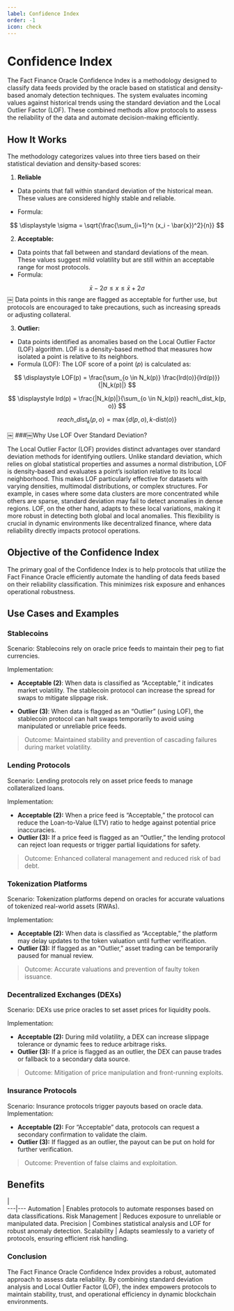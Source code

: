 ```yaml
---
label: Confidence Index
order: -1
icon: check
---
```


# Confidence Index 

The Fact Finance Oracle Confidence Index is a methodology designed to classify data feeds provided by the oracle based on statistical and density-based anomaly detection techniques. The system evaluates incoming values against historical trends using the standard deviation and the Local Outlier Factor (LOF). These combined methods allow protocols to assess the reliability of the data and automate decision-making efficiently.

## How It Works

The methodology categorizes values into three tiers based on their statistical deviation and density-based scores:
1. **Reliable**
- Data points that fall within standard deviation of the historical mean. These values are considered highly stable and reliable.

- Formula:

$$
\displaystyle \sigma = \sqrt{\frac{\sum_{i=1}^n (x_i - \bar{x})^2}{n}}
$$

2. **Acceptable:**
- Data points that fall between and standard deviations of the mean. These values suggest mild volatility but are still within an acceptable range for most protocols.
- Formula:

$$
\bar{x} - 2\sigma \leq x \leq \bar{x} + 2\sigma
$$
￼
Data points in this range are flagged as acceptable for further use, but protocols are encouraged to take precautions, such as increasing spreads or adjusting collateral.

3. **Outlier:**
- Data points identified as anomalies based on the Local Outlier Factor (LOF) algorithm. LOF is a density-based method that measures how isolated a point is relative to its neighbors.
- Formula (LOF):
The LOF score of a point $\displaystyle \left( p \right)$ is calculated as:

$$
\displaystyle LOF(p) = \frac{\sum_{o \in N_k(p)} \frac{lrd(o)}{lrd(p)}}{|N_k(p)|}
$$


$$
\displaystyle lrd(p) = \frac{|N_k(p)|}{\sum_{o \in N_k(p)} reach\_dist_k(p, o)}
$$

$$
\displaystyle reach\_dist_k(p, o) = \max\{d(p, o), k\text{-dist}(o)\}
$$

￼
###￼Why Use LOF Over Standard Deviation?

The Local Outlier Factor (LOF) provides distinct advantages over standard deviation methods for identifying outliers. Unlike standard deviation, which relies on global statistical properties and assumes a normal distribution, LOF is density-based and evaluates a point’s isolation relative to its local neighborhood. This makes LOF particularly effective for datasets with varying densities, multimodal distributions, or complex structures. For example, in cases where some data clusters are more concentrated while others are sparse, standard deviation may fail to detect anomalies in dense regions. LOF, on the other hand, adapts to these local variations, making it more robust in detecting both global and local anomalies. This flexibility is crucial in dynamic environments like decentralized finance, where data reliability directly impacts protocol operations.

## Objective of the Confidence Index

The primary goal of the Confidence Index is to help protocols that utilize the Fact Finance Oracle efficiently automate the handling of data feeds based on their reliability classification. This minimizes risk exposure and enhances operational robustness.

## Use Cases and Examples

### Stablecoins
Scenario: Stablecoins rely on oracle price feeds to maintain their peg to fiat currencies.

Implementation:

- **Acceptable (2)**: When data is classified as “Acceptable,” it indicates market volatility. The stablecoin protocol can increase the spread for swaps to mitigate slippage risk.

- **Outlier (3)**: When data is flagged as an “Outlier” (using LOF), the stablecoin protocol can halt swaps temporarily to avoid using manipulated or unreliable price feeds.

>Outcome: Maintained stability and prevention of cascading failures during market volatility.

### Lending Protocols
Scenario: Lending protocols rely on asset price feeds to manage collateralized loans.

Implementation:

- **Acceptable (2):** When a price feed is “Acceptable,” the protocol can reduce the Loan-to-Value (LTV) ratio to hedge against potential price inaccuracies.
- **Outlier (3):** If a price feed is flagged as an “Outlier,” the lending protocol can reject loan requests or trigger partial liquidations for safety.
>Outcome: Enhanced collateral management and reduced risk of bad debt.

### Tokenization Platforms
Scenario: Tokenization platforms depend on oracles for accurate valuations of tokenized real-world assets (RWAs).

Implementation:

- **Acceptable (2):** When data is classified as “Acceptable,” the platform may delay updates to the token valuation until further verification.
- **Outlier (3):** If flagged as an “Outlier,” asset trading can be temporarily paused for manual review.
>Outcome: Accurate valuations and prevention of faulty token issuance.

### Decentralized Exchanges (DEXs)
Scenario: DEXs use price oracles to set asset prices for liquidity pools.

Implementation:

- **Acceptable (2):** During mild volatility, a DEX can increase slippage tolerance or dynamic fees to reduce arbitrage risks.
- **Outlier (3):** If a price is flagged as an outlier, the DEX can pause trades or fallback to a secondary data source.
>Outcome: Mitigation of price manipulation and front-running exploits.

### Insurance Protocols
Scenario: Insurance protocols trigger payouts based on oracle data.
Implementation:
- **Acceptable (2):** For “Acceptable” data, protocols can request a secondary confirmation to validate the claim.
- **Outlier (3):** If flagged as an outlier, the payout can be put on hold for further verification.
>Outcome: Prevention of false claims and exploitation.

##  Benefits 
   |   
---|---
Automation | Enables protocols to automate responses based on data classifications.
Risk Management | Reduces exposure to unreliable or manipulated data.
Precision | Combines statistical analysis and LOF for robust anomaly detection.
Scalability | Adapts seamlessly to a variety of protocols, ensuring efficient risk handling.

### Conclusion
The Fact Finance Oracle Confidence Index provides a robust, automated approach to assess data reliability. By combining standard deviation analysis and Local Outlier Factor (LOF), the index empowers protocols to maintain stability, trust, and operational efficiency in dynamic blockchain environments.

